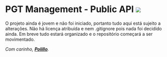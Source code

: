 # PGT Management - Public API <img src="https://media.giphy.com/media/gCydzWWKPjkdO/giphy.gif"/>

O projeto ainda é jovem e não foi iniciado, portanto tudo aqui está sujeito a alterações. Não há licença atribuída e nem .gitignore pois nada foi decidido ainda. Em breve tudo estará organizado e o repositório começará a ser movimentado.

*Com carinho, [**Polillo**](https://github.com/matheuspolillo).*
